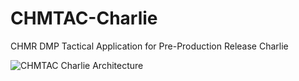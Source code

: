 # CHMTAC-Charlie
CHMR DMP Tactical Application for Pre-Production Release Charlie

![CHMTAC Charlie Architecture](https://github.com/user-attachments/assets/9d47656e-9162-4f06-b634-88e1b57ef0cf)
